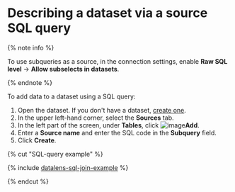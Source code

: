 # Describing a dataset via a source SQL query

{% note info %}

To use subqueries as a source, in the connection settings, enable **Raw SQL level** → **Allow subselects in datasets**.

{% endnote %}

To add data to a dataset using a SQL query:

1. Open the dataset. If you don't have a dataset, [create one](create.md).
1. In the upper left-hand corner, select the **Sources** tab.
1. In the left part of the screen, under **Tables**, click ![image](../../../_assets/plus-sign.svg)**Add**.
1. Enter a **Source name** and enter the SQL code in the **Subquery** field.
1. Click **Create**.

{% cut "SQL-query example" %}

{% include [datalens-sql-join-example](../../../_includes/datalens/datalens-sql-join-example.md) %}

{% endcut %}

